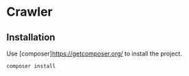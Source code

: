 # Crawler

## Installation

Use [composer]https://getcomposer.org/ to install the project.

```bash
composer install
```
